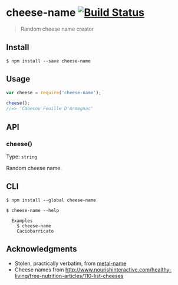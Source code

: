 # cheese-name [![Build Status](https://travis-ci.org/jrjohnson/cheese-name.svg?branch=master)](https://travis-ci.org/jrjohnson/cheese-name)

> Random cheese name creator

## Install

```
$ npm install --save cheese-name
```

## Usage

```js
var cheese = require('cheese-name');

cheese();
//=> 'Cabecou Feuille D'Armagnac'
```


## API

### cheese()

Type: `string`

Random cheese name.


## CLI

```
$ npm install --global cheese-name
```

```
$ cheese-name --help

  Examples
    $ cheese-name
    Caciobarricato
```

## Acknowledgments

* Stolen, practically verbatim, from [metal-name](https://raw.githubusercontent.com/Trott/metal-name)
* Cheese names from http://www.nourishinteractive.com/healthy-living/free-nutrition-articles/110-list-cheeses

